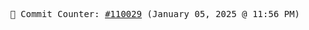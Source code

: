 <p align="center">
    <samp>
        📮 Commit Counter: <a href="https://github.com/Javascript-void0/Javascript-void0/commits/main">#110029</a> (January 05, 2025 @ 11:56 PM)
    </samp>
</p>